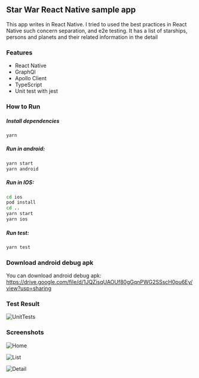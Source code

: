 ## Star War React Native sample app
This app writes in React Native. I tried to used the best practices in React Native such concern separation, and e2e testing. 
It has a list of starships, persons and planets and their related information in the detail


### Features

- React Native
- GraphQl 
- Apollo Client
- TypeScript
- Unit test with jest

### How to Run

##### Install dependencies
```sh
yarn
```
##### Run in android:
```sh
yarn start
yarn android
```
##### Run in IOS:
```sh
cd ios
pod install
cd ..
yarn start
yarn ios
```
##### Run test:
```sh
yarn test
```
### Download android debug apk
You can download android debug apk:
https://drive.google.com/file/d/1JQZisqUAOUf80gGqnPWG2SSscH0pu6Ey/view?usp=sharing

### Test Result
![UnitTests](https://github.com/majidln/StartWarHammer/blob/main/screenshots/star_war_test.png?raw=true)


### Screenshots

![Home](https://github.com/majidln/StartWarHammer/blob/main/screenshots/list.jpeg?raw=true)

![List](https://github.com/majidln/StartWarHammer/blob/main/screenshots/filter.jpeg?raw=true)

![Detail](https://github.com/majidln/StartWarHammer/blob/main/screenshots/detail.jpeg?raw=true)

